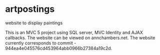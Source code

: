 # artpostings
website to display paintings

This is an MVC 5 project using SQL server, MVC Identity and AJAX callbacks. 
The website can be viewed on annchambers.net. The website currently corresponds to commit - 944ea4e045576cd453964abb0966b27384a19c2d. 
